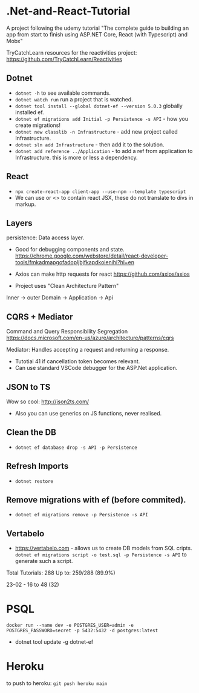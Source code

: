 # .Net-and-React-Tutorial
A project following the udemy tutorial "The complete guide to building an app from start to finish using ASP.NET Core, React (with Typescript) and Mobx"

TryCatchLearn resources for the reactivities project: https://github.com/TryCatchLearn/Reactivities

## Dotnet
- `dotnet -h` to see available commands.
- `dotnet watch run` run a project that is watched.
- `dotnet tool install --global dotnet-ef --version 5.0.3` globally installed ef.
- `dotnet ef migrations add Initial -p Persistence -s API` - how you create migrations!
- `dotnet new classlib -n Infrastructure` - add new project called Infrastructure.
- `dotnet sln add Infrastructure` - then add it to the solution.
- `dotnet add reference ../Application` - to add a ref from application to Infrastructure. this is more or less a dependency.

## React
- `npx create-react-app client-app --use-npm --template typescript`
- We can use <Fragment> or <> to contain react JSX, these do not translate to divs in markup.


## Layers
persistence: Data access layer.

- Good for debugging components and state.
https://chrome.google.com/webstore/detail/react-developer-tools/fmkadmapgofadopljbjfkapdkoienihi?hl=en

- Axios can make http requests for react
https://github.com/axios/axios

- Project uses "Clean Architecture Pattern"

Inner -> outer
Domain -> Application -> Api


## CQRS + Mediator
Command and Query Responsibility Segregation
https://docs.microsoft.com/en-us/azure/architecture/patterns/cqrs

Mediator: Handles accepting a request and returning a response.

- Tutotial 41 if cancellation token becomes relevant.
- Can use standard VSCode debugger for the ASP.Net application.

## JSON to TS
Wow so cool: http://json2ts.com/

- Also you can use generics on JS functions, never realised.

## Clean the DB
- `dotnet ef database drop -s API -p Persistence`

## Refresh Imports
- `dotnet restore`

## Remove migrations with ef (before commited).
- `dotnet ef migrations remove -p Persistence -s API`

## Vertabelo
- https://vertabelo.com - allows us to create DB models from SQL cripts.
`dotnet ef migrations script -o test.sql -p Persistence -s API` to generate such a script.

Total Tutorials: 288
Up to: 259/288 (89.9%)

23-02 - 16 to 48 (32)

# PSQL
`docker run --name dev -e POSTGRES_USER=admin -e POSTGRES_PASSWORD=secret -p 5432:5432 -d postgres:latest`

- dotnet tool update -g dotnet-ef

# Heroku
to push to heroku: `git push heroku main`